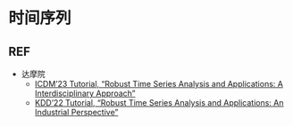 

# 时间序列



## REF

- 达摩院
    - [ICDM’23 Tutorial, “Robust Time Series Analysis and Applications: A Interdisciplinary Approach”](https://github.com/DAMO-DI-ML/ICDM2023-Tutorial-Time-Series)
    - [KDD’22 Tutorial, “Robust Time Series Analysis and Applications: An Industrial Perspective”](https://github.com/DAMO-DI-ML/KDD2022-Tutorial-Time-Series)
